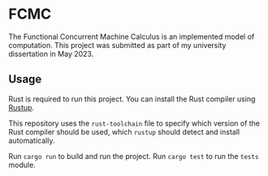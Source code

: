 # FCMC

The Functional Concurrent Machine Calculus is an implemented model of computation. This project 
was submitted as part of my university dissertation in May 2023.

## Usage

Rust is required to run this project. You can install the Rust compiler using [Rustup](https://rustup.rs).

This repository uses the `rust-toolchain` file to specify which version of the
Rust compiler should be used, which `rustup` should detect and install automatically.

Run `cargo run` to build and run the project. Run `cargo test` to run the `tests` module.